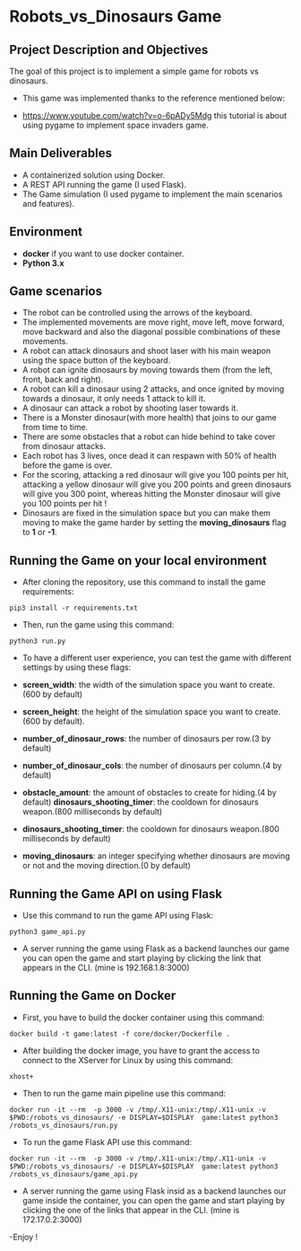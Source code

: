# Robots_vs_Dinosaurs Game

## Project Description and Objectives

The goal of this project is to implement a simple game for robots vs dinosaurs.

* This game was implemented thanks to the reference mentioned below:
-  https://www.youtube.com/watch?v=o-6pADy5Mdg this tutorial is about using pygame to implement space invaders game.

## Main Deliverables

- A containerized solution using Docker.
- A REST API running the game (I used Flask).
- The Game simulation (I used pygame to implement the main scenarios and features).

## Environment

 - **docker** if you want to use docker container.
 - **Python 3.x**

## Game scenarios

- The robot can be controlled using the arrows of the keyboard.
- The implemented movements are move right, move left, move forward, move backward and also the diagonal possible combinations of these movements.
- A robot can attack dinosaurs and shoot laser with his main weapon using the space button of the keyboard.
- A robot can ignite dinosaurs by moving towards them (from the left, front, back and right).
- A robot can kill a dinosaur using 2 attacks, and once ignited by moving towards a dinosaur, it only needs 1 attack to kill it.
- A dinosaur can attack a robot by shooting laser towards it.
- There is a Monster dinosaur(with more health) that joins to our game from time to time.
- There are some obstacles that a robot can hide behind to take cover from dinosaur attacks.
- Each robot has 3 lives, once dead it can respawn with 50% of health before the game is over.
- For the scoring, attacking a red dinosaur will give you 100 points per hit, attacking a yellow dinosaur will give you 200 points and green dinosaurs will give you 300 point, whereas hitting the Monster dinosaur will give you 100 points per hit !
- Dinosaurs are fixed in the simulation space but you can make them moving to make the game harder by setting the **moving_dinosaurs** flag to **1** or **-1**.


## Running the Game on your local environment
- After cloning the repository, use this command to install the game requirements:

```
pip3 install -r requirements.txt
```

- Then, run the game using this command:

```
python3 run.py
```
- To have a different user experience, you can test the game with different settings by using these flags:

* **screen_width**: the width of the simulation space you want to create.(600 by default)
* **screen_height**: the height of the simulation space you want to create.(600 by default).
* **number_of_dinosaur_rows**: the number of dinosaurs per row.(3 by default)
* **number_of_dinosaur_cols**: the number of dinosaurs per column.(4 by default)
* **obstacle_amount**: the amount of obstacles to create for hiding.(4 by default)
**dinosaurs_shooting_timer**: the cooldown for dinosaurs weapon.(800 milliseconds by default)


* **dinosaurs_shooting_timer**: the cooldown for dinosaurs weapon.(800 milliseconds by default)
* **moving_dinosaurs**: an integer specifying whether dinosaurs are moving or not and the moving direction.(0 by default)

## Running the Game API on using Flask

- Use this command to run the game API using Flask:

```
python3 game_api.py
```
- A server running the game using Flask as a backend launches our game you can open the game and start playing by clicking the link that appears in the CLI. (mine is 192.168.1.8:3000)

## Running the Game on Docker

- First, you have to build the docker container using this command:

```
docker build -t game:latest -f core/docker/Dockerfile .
```
- After building the docker image, you have to grant the access to connect to the XServer for Linux by using this command:

```
xhost+
```
- Then to run the game main pipeline use this command:

```
docker run -it --rm  -p 3000 -v /tmp/.X11-unix:/tmp/.X11-unix -v $PWD:/robots_vs_dinosaurs/ -e DISPLAY=$DISPLAY  game:latest python3 /robots_vs_dinosaurs/run.py
```
- To run the game Flask API use this command:

```
docker run -it --rm  -p 3000 -v /tmp/.X11-unix:/tmp/.X11-unix -v $PWD:/robots_vs_dinosaurs/ -e DISPLAY=$DISPLAY  game:latest python3 /robots_vs_dinosaurs/game_api.py
```

- A server running the game using Flask insid as a backend launches our game inside the container, you can open the game and start playing by clicking the one of the links that appear in the CLI. (mine is 172.17.0.2:3000)

-Enjoy !
